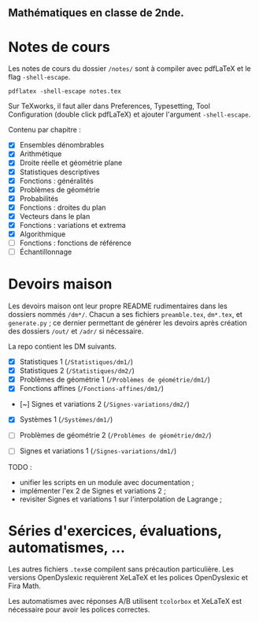 ## Mathématiques en classe de 2nde.

# Notes de cours

Les notes de cours du dossier `/notes/` sont à compiler avec pdfLaTeX et le flag `-shell-escape`.

```
pdflatex -shell-escape notes.tex
```

Sur TeXworks, il faut aller dans Preferences, Typesetting, Tool Configuration (double click pdfLaTeX) et ajouter l'argument `-shell-escape`.

Contenu par chapitre :
- [x] Ensembles dénombrables
- [x] Arithmétique
- [x] Droite réelle et géométrie plane
- [x] Statistiques descriptives
- [x] Fonctions : généralités
- [x] Problèmes de géométrie
- [x] Probabilités
- [x] Fonctions : droites du plan
- [x] Vecteurs dans le plan
- [x] Fonctions : variations et extrema
- [x] Algorithmique
- [ ] Fonctions : fonctions de référence
- [ ] Échantillonnage

# Devoirs maison

Les devoirs maison ont leur propre README rudimentaires dans les dossiers nommés `/dm*/`.
Chacun a ses fichiers `preamble.tex`, `dm*.tex`, et `generate.py` ; ce dernier permettant de générer les devoirs après création des dossiers `/out/` et `/adr/` si nécessaire.

La repo contient les DM suivants.
- [x] Statistiques 1 (`/Statistiques/dm1/`)
- [x] Statistiques 2 (`/Statistiques/dm2/`)
- [x] Problèmes de géométrie 1 (`/Problèmes de géométrie/dm1/`)
- [x] Fonctions affines (`/Fonctions-affines/dm1/`)
- [~] Signes et variations 2 (`/Signes-variations/dm2/`)
- [x] Systèmes 1 (`/Systèmes/dm1/`)

- [ ] Problèmes de géométrie 2 (`/Problèmes de géométrie/dm2/`)
- [ ] Signes et variations 1 (`/Signes-variations/dm1/`)

TODO : 
- unifier les scripts en un module avec documentation ;
- implémenter l'ex 2 de Signes et variations 2 ;
- revisiter Signes et variations 1 sur l'interpolation de Lagrange ;

# Séries d'exercices, évaluations, automatismes, …

Les autres fichiers `.tex`se compilent sans précaution particulière. Les versions OpenDyslexic requièrent XeLaTeX et les polices OpenDyslexic et Fira Math.

Les automatismes avec réponses A/B utilisent ```tcolorbox``` et XeLaTeX est nécessaire pour avoir les polices correctes.
